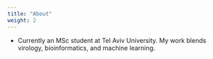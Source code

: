 ```yaml
---
title: "About"
weight: 2
---
```


* Currently an MSc student at Tel Aviv University. My work blends virology, bioinformatics, and machine learning.

